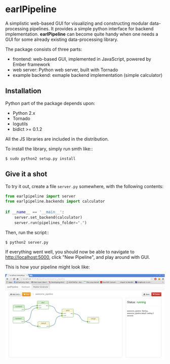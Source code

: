 earlPipeline
============

A simplistic web-based GUI for visualizing and constructing modular data-processing pipelines. It provides a simple python interface for backend implementation. **earlPipeline** can become quite handy when one needs a GUI for some already existing data-processing library.

The package consists of three parts:

* frontend: web-based GUI, implemented in JavaScript, powered by Ember framework
* web server: Python web server, built with Tornado
* example backend: exmaple backend implementation (simple calculator)

Installation
------------

Python part of the package depends upon:

* Python 2.x
* Tornado
* logutils
* bidict >= 0.1.2

All the JS libraries are included in the distribution.

To install the library, simply run smth like::

    $ sudo python2 setup.py install

Give it a shot
--------------

To try it out, create a file ``server.py`` somewhere, with the following contents:

```Python
from earlpipeline import server
from earlpipeline.backends import calculator

if __name__ == '__main__':
    server.set_backend(calculator)
    server.run(pipelines_folder=".")
```

Then, run the script::

    $ python2 server.py

If everything went well, you should now be able to navigate to [http://localhost:5000](http://localhost:5000), click
"New Pipeline", and play around with GUI.

This is how your pipeline might look like:

![ScreenShot](https://github.com/belevtsoff/earlPipeline/raw/master/earlpipeline/docs/screenshot.png)
